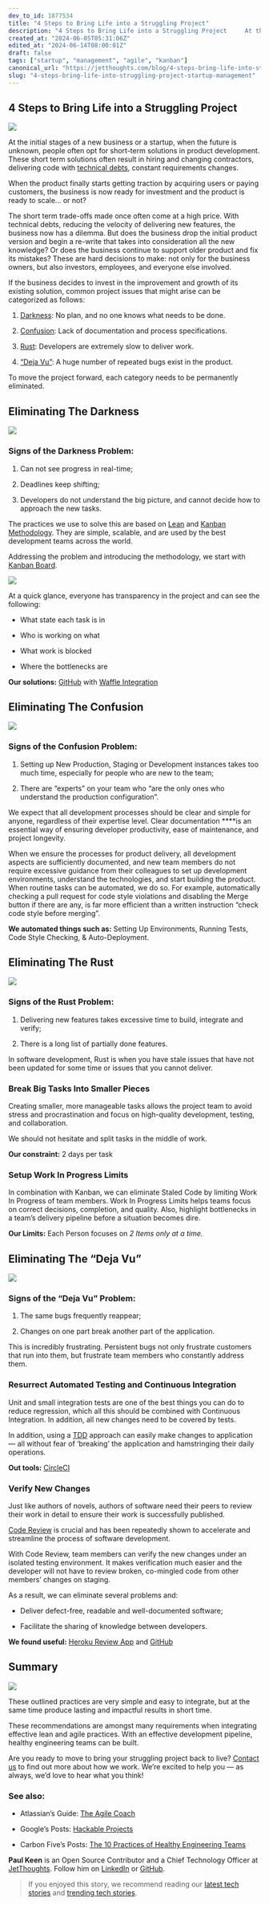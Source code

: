 ```yaml
---
dev_to_id: 1877534
title: "4 Steps to Bring Life into a Struggling Project"
description: "4 Steps to Bring Life into a Struggling Project     At the initial stages of a new business..."
created_at: "2024-06-05T05:31:06Z"
edited_at: "2024-06-14T08:00:01Z"
draft: false
tags: ["startup", "management", "agile", "kanban"]
canonical_url: "https://jetthoughts.com/blog/4-steps-bring-life-into-struggling-project-startup-management/"
slug: "4-steps-bring-life-into-struggling-project-startup-management"
---
```


## 4 Steps to Bring Life into a Struggling Project

![](https://raw.githubusercontent.com/jetthoughts/jetthoughts.github.io/master/static/assets/img/blog/4-steps-bring-life-into-struggling-project-startup-management/file_0.jpeg)

At the initial stages of a new business or a startup, when the future is unknown, people often opt for short-term solutions in product development. These short term solutions often result in hiring and changing contractors, delivering code with [technical debts](https://martinfowler.com/bliki/TechnicalDebt.html), constant requirements changes.

When the product finally starts getting traction by acquiring users or paying customers, the business is now ready for investment and the product is ready to scale… or not?

The short term trade-offs made once often come at a high price. With technical debts, reducing the velocity of delivering new features, the business now has a dilemma. But does the business drop the initial product version and begin a re-write that takes into consideration all the new knowledge? Or does the business continue to support older product and fix its mistakes? These are hard decisions to make: not only for the business owners, but also investors, employees, and everyone else involved.

If the business decides to invest in the improvement and growth of its existing solution, common project issues that might arise can be categorized as follows:

 1. [Darkness](#72c7): No plan, and no one knows what needs to be done.

 2. [Confusion](#fe38): Lack of documentation and process specifications.

 3. [Rust](#8e74): Developers are extremely slow to deliver work.

 4. [“Deja Vu”](#15b9): A huge number of repeated bugs exist in the product.

To move the project forward, each category needs to be permanently eliminated.

## Eliminating The Darkness

![](https://raw.githubusercontent.com/jetthoughts/jetthoughts.github.io/master/static/assets/img/blog/4-steps-bring-life-into-struggling-project-startup-management/file_1.jpg)

### Signs of the Darkness Problem:

 1. Can not see progress in real-time;

 2. Deadlines keep shifting;

 3. Developers do not understand the big picture, and cannot decide how to approach the new tasks.

The practices we use to solve this are based on [Lean](https://leankit.com/blog/2015/05/welcome-to-the-new-lean/) and [Kanban Methodology](https://www.atlassian.com/agile/kanban). They are simple, scalable, and are used by the best development teams across the world.

Addressing the problem and introducing the methodology, we start with [Kanban Board](https://leankit.com/learn/kanban/kanban-board/).

![](https://raw.githubusercontent.com/jetthoughts/jetthoughts.github.io/master/static/assets/img/blog/4-steps-bring-life-into-struggling-project-startup-management/file_2.png)

At a quick glance, everyone has transparency in the project and can see the following:

* What state each task is in

* Who is working on what

* What work is blocked

* Where the bottlenecks are

**Our solutions:** [GitHub](https://github.com/) with [Waffle Integration](https://waffle.io/)

## Eliminating The Confusion

![](https://raw.githubusercontent.com/jetthoughts/jetthoughts.github.io/master/static/assets/img/blog/4-steps-bring-life-into-struggling-project-startup-management/file_3.jpg)

### Signs of the Confusion Problem:

 1. Setting up New Production, Staging or Development instances takes too much time, especially for people who are new to the team;

 2. There are “experts” on your team who “are the only ones who understand the production configuration”.

We expect that all development processes should be clear and simple for anyone, regardless of their expertise level. Clear documentation ****is an essential way of ensuring developer productivity, ease of maintenance, and project longevity.

When we ensure the processes for product delivery, all development aspects are sufficiently documented, and new team members do not require excessive guidance from their colleagues to set up development environments, understand the technologies, and start building the product. When routine tasks can be automated, we do so. For example, automatically checking a pull request for code style violations and disabling the Merge button if there are any, is far more efficient than a written instruction “check code style before merging”.

**We automated things such as:** Setting Up Environments, Running Tests, Code Style Checking, & Auto-Deployment.

## Eliminating The Rust

![](https://raw.githubusercontent.com/jetthoughts/jetthoughts.github.io/master/static/assets/img/blog/4-steps-bring-life-into-struggling-project-startup-management/file_4.jpg)

### Signs of the Rust Problem:

 1. Delivering new features takes excessive time to build, integrate and verify;

 2. There is a long list of partially done features.

In software development, Rust is when you have stale issues that have not been updated for some time or issues that you cannot deliver.

### Break Big Tasks Into Smaller Pieces

Creating smaller, more manageable tasks allows the project team to avoid stress and procrastination and focus on high-quality development, testing, and collaboration.

We should not hesitate and split tasks in the middle of work.

**Our constraint:** 2 days per task

### Setup Work In Progress Limits

In combination with Kanban, we can eliminate Staled Code by limiting Work In Progress of team members. Work In Progress Limits helps teams focus on correct decisions, completion, and quality. Also, highlight bottlenecks in a team’s delivery pipeline before a situation becomes dire.

**Our Limits:** Each Person focuses on *2 Items only at a time.*

## Eliminating The “Deja Vu”

![](https://raw.githubusercontent.com/jetthoughts/jetthoughts.github.io/master/static/assets/img/blog/4-steps-bring-life-into-struggling-project-startup-management/file_5.jpg)

### Signs of the “Deja Vu” Problem:

 1. The same bugs frequently reappear;

 2. Changes on one part break another part of the application.

This is incredibly frustrating. Persistent bugs not only frustrate customers that run into them, but frustrate team members who constantly address them.

### Resurrect Automated Testing and Continuous Integration

Unit and small integration tests are one of the best things you can do to reduce regression, which all this should be combined with Continuous Integration. In addition, all new changes need to be covered by tests.

In addition, using a [TDD](https://martinfowler.com/bliki/TestDrivenDevelopment.html) approach can easily make changes to application — all without fear of ‘breaking’ the application and hamstringing their daily operations.

**Out tools:** [CircleCI](https://circleci.com/)

### Verify New Changes

Just like authors of novels, authors of software need their peers to review their work in detail to ensure their work is successfully published.

[Code Review](https://www.atlassian.com/agile/code-reviews) is crucial and has been repeatedly shown to accelerate and streamline the process of software development.

With Code Review, team members can verify the new changes under an isolated testing environment. It makes verification much easier and the developer will not have to review broken, co-mingled code from other members’ changes on staging.

As a result, we can eliminate several problems and:

* Deliver defect-free, readable and well-documented software;

* Facilitate the sharing of knowledge between developers.

**We found useful:** [Heroku Review App](https://devcenter.heroku.com/articles/github-integration-review-apps) and [GitHub](https://github.com/)

## Summary

![](https://raw.githubusercontent.com/jetthoughts/jetthoughts.github.io/master/static/assets/img/blog/4-steps-bring-life-into-struggling-project-startup-management/file_6.jpg)

These outlined practices are very simple and easy to integrate, but at the same time produce lasting and impactful results in short time.

These recommendations are amongst many requirements when integrating effective lean and agile practices. With an effective development pipeline, healthy engineering teams can be built.

Are you ready to move to bring your struggling project back to live? [Contact us](http://www.jetthoughts.com/contact.html) to find out more about how we work. We’re excited to help you — as always, we’d love to hear what you think!

### See also:

* Atlassian’s Guide: [The Agile Coach](https://www.atlassian.com/agile)

* Google’s Posts: [Hackable Projects](https://testing.googleblog.com/2016/08/hackable-projects.html)

* Carbon Five’s Posts: [The 10 Practices of Healthy Engineering Teams](http://blog.carbonfive.com/2016/02/17/the-10-practices-of-healthy-engineering-teams-part-1/)

**Paul Keen** is an Open Source Contributor and a Chief Technology Officer at [JetThoughts](https://www.jetthoughts.com). Follow him on [LinkedIn](https://www.linkedin.com/in/paul-keen/) or [GitHub](https://github.com/pftg).
>  If you enjoyed this story, we recommend reading our [latest tech stories](https://jtway.co/latest) and [trending tech stories](https://jtway.co/trending).
